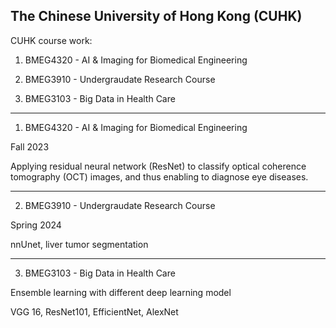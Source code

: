 The Chinese University of Hong Kong (CUHK)
---

CUHK course work:  

1) BMEG4320 - AI & Imaging for Biomedical Engineering  

2) BMEG3910 - Undergraudate Research Course  

3) BMEG3103 - Big Data in Health Care

---
1) BMEG4320 - AI & Imaging for Biomedical Engineering

Fall 2023

Applying residual neural network (ResNet) to classify optical coherence tomography (OCT) images, and thus enabling to diagnose eye diseases.

---
2) BMEG3910 - Undergraudate Research Course  

Spring 2024

nnUnet, liver tumor segmentation

---
3) BMEG3103 - Big Data in Health Care

Ensemble learning with different deep learning model

 VGG 16, ResNet101, EfficientNet, AlexNet

